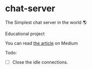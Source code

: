 # chat-server
The Simplest chat server in the world 🌎

Educational project

You can read [the article](https://medium.com/@mehranbehnam77/how-to-write-simplest-chat-server-in-golang-f70ba7abd94a) on Medium  

Todo:
- [ ] Close the idle connections.
